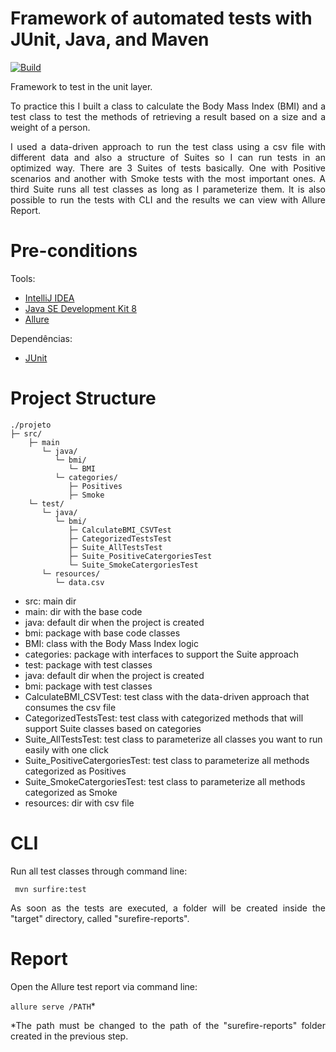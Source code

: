 # Framework of automated tests with JUnit, Java, and Maven

[![Build](https://github.com/rafaabc/junit/actions/workflows/sonar.yml/badge.svg)](https://github.com/rafaabc/junit/actions/workflows/sonar.yml)

<p align="justify"> Framework to test in the unit layer.</p>

<p align="justify"> To practice this I built a class to calculate the Body Mass Index (BMI) and a test
class to test the methods of retrieving a result based on a size and a weight of a
person.</p>

<p align="justify"> I used a data-driven approach to run the test class using a csv file
with different data and also a structure of Suites so I can run tests in an
optimized way. There are 3 Suites of tests basically. One with Positive scenarios
and another with Smoke tests with the most important ones. A third Suite runs all test classes as long as
I parameterize them. It is also possible to run the tests with CLI and the results we can
view with Allure Report.</p>

# Pre-conditions

Tools:
- [IntelliJ IDEA](https://www.jetbrains.com/idea/download)
- [Java SE Development Kit 8](http://www.oracle.com/technetwork/pt/java/javase/downloads/jdk8-downloads-2133151.html)
- [Allure](http://allure.qatools.ru/)

Dependências:
- [JUnit](https://mvnrepository.com/artifact/junit/junit)

# Project Structure

```
./projeto
├─ src/
    ├─ main
       └─ java/
          └─ bmi/
             └─ BMI
          └─ categories/
             ├─ Positives
             ├─ Smoke   
    └─ test/
       └─ java/
          └─ bmi/
             ├─ CalculateBMI_CSVTest
             ├─ CategorizedTestsTest
             ├─ Suite_AllTestsTest
             ├─ Suite_PositiveCatergoriesTest             
             └─ Suite_SmokeCatergoriesTest                
       └─ resources/
          └─ data.csv
```


- src: main dir
- main: dir with the base code
- java: default dir when the project is created
- bmi: package with base code classes
- BMI: class with the Body Mass Index logic
- categories: package with interfaces to support the Suite approach
- test: package with test classes
- java: default dir when the project is created
- bmi: package with test classes
- CalculateBMI_CSVTest: test class with the data-driven approach that consumes the csv file
- CategorizedTestsTest: test class with categorized methods that will support Suite classes based on categories
- Suite_AllTestsTest: test class to parameterize all classes you want to run easily with one click
- Suite_PositiveCatergoriesTest: test class to parameterize all methods categorized as Positives
- Suite_SmokeCatergoriesTest: test class to parameterize all methods categorized as Smoke
- resources: dir with csv file

# CLI
<p align="justify"> Run all test classes through command line: </p>

` mvn surfire:test`

<p align="justify"> As soon as the tests are executed, a folder will be created inside the "target" directory, called "surefire-reports". </p>

# Report
<p align="justify"> Open the Allure test report via command line: </p>

`allure serve /PATH`*

<p align="justify"> *The path must be changed to the path of the "surefire-reports" folder created in the previous step. </p>
